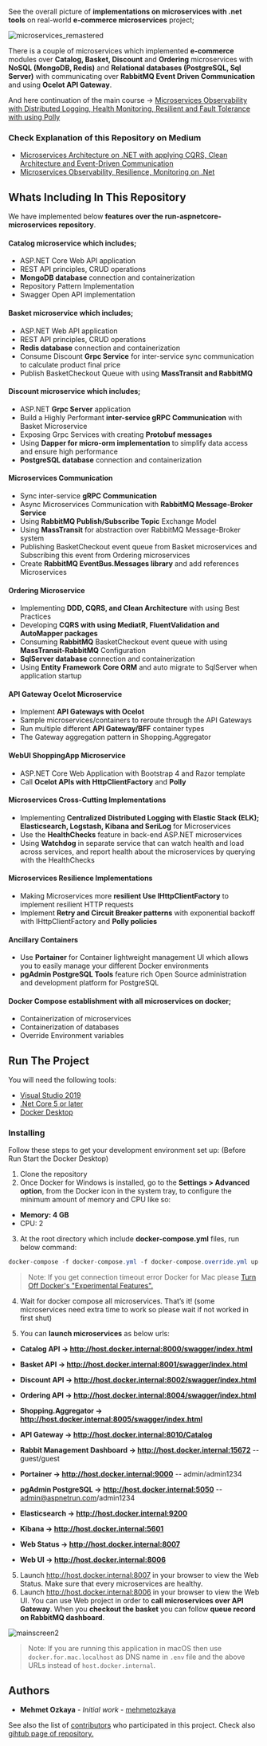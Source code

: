See the overall picture of **implementations on microservices with .net tools** on real-world **e-commerce microservices** project;

![microservices_remastered](https://user-images.githubusercontent.com/1147445/110304529-c5b70180-800c-11eb-832b-a2751b5bda76.png)

There is a couple of microservices which implemented **e-commerce** modules over **Catalog, Basket, Discount** and **Ordering** microservices with **NoSQL (MongoDB, Redis)** and **Relational databases (PostgreSQL, Sql Server)** with communicating over **RabbitMQ Event Driven Communication** and using **Ocelot API Gateway**.

And here continuation of the main course -> [Microservices Observability with Distributed Logging, Health Monitoring, Resilient and Fault Tolerance with using Polly](https://www.udemy.com/course/microservices-observability-resilience-monitoring-on-net/?referralCode=D162C050483C75452136)

### Check Explanation of this Repository on Medium
* [Microservices Architecture on .NET with applying CQRS, Clean Architecture and Event-Driven Communication](https://medium.com/aspnetrun/microservices-architecture-on-net-3b4865eea03f)
* [Microservices Observability, Resilience, Monitoring on .Net](https://medium.com/aspnetrun/microservices-observability-resilience-monitoring-on-net-a5dfbdbb0fbd)

## Whats Including In This Repository
We have implemented below **features over the run-aspnetcore-microservices repository**.

#### Catalog microservice which includes; 
* ASP.NET Core Web API application 
* REST API principles, CRUD operations
* **MongoDB database** connection and containerization
* Repository Pattern Implementation
* Swagger Open API implementation	

#### Basket microservice which includes;
* ASP.NET Web API application
* REST API principles, CRUD operations
* **Redis database** connection and containerization
* Consume Discount **Grpc Service** for inter-service sync communication to calculate product final price
* Publish BasketCheckout Queue with using **MassTransit and RabbitMQ**
  
#### Discount microservice which includes;
* ASP.NET **Grpc Server** application
* Build a Highly Performant **inter-service gRPC Communication** with Basket Microservice
* Exposing Grpc Services with creating **Protobuf messages**
* Using **Dapper for micro-orm implementation** to simplify data access and ensure high performance
* **PostgreSQL database** connection and containerization

#### Microservices Communication
* Sync inter-service **gRPC Communication**
* Async Microservices Communication with **RabbitMQ Message-Broker Service**
* Using **RabbitMQ Publish/Subscribe Topic** Exchange Model
* Using **MassTransit** for abstraction over RabbitMQ Message-Broker system
* Publishing BasketCheckout event queue from Basket microservices and Subscribing this event from Ordering microservices	
* Create **RabbitMQ EventBus.Messages library** and add references Microservices

#### Ordering Microservice
* Implementing **DDD, CQRS, and Clean Architecture** with using Best Practices
* Developing **CQRS with using MediatR, FluentValidation and AutoMapper packages**
* Consuming **RabbitMQ** BasketCheckout event queue with using **MassTransit-RabbitMQ** Configuration
* **SqlServer database** connection and containerization
* Using **Entity Framework Core ORM** and auto migrate to SqlServer when application startup
	
#### API Gateway Ocelot Microservice
* Implement **API Gateways with Ocelot**
* Sample microservices/containers to reroute through the API Gateways
* Run multiple different **API Gateway/BFF** container types	
* The Gateway aggregation pattern in Shopping.Aggregator

#### WebUI ShoppingApp Microservice
* ASP.NET Core Web Application with Bootstrap 4 and Razor template
* Call **Ocelot APIs with HttpClientFactory** and **Polly**

#### Microservices Cross-Cutting Implementations
* Implementing **Centralized Distributed Logging with Elastic Stack (ELK); Elasticsearch, Logstash, Kibana and SeriLog** for Microservices
* Use the **HealthChecks** feature in back-end ASP.NET microservices
* Using **Watchdog** in separate service that can watch health and load across services, and report health about the microservices by querying with the HealthChecks

#### Microservices Resilience Implementations
* Making Microservices more **resilient Use IHttpClientFactory** to implement resilient HTTP requests
* Implement **Retry and Circuit Breaker patterns** with exponential backoff with IHttpClientFactory and **Polly policies**

#### Ancillary Containers
* Use **Portainer** for Container lightweight management UI which allows you to easily manage your different Docker environments
* **pgAdmin PostgreSQL Tools** feature rich Open Source administration and development platform for PostgreSQL

#### Docker Compose establishment with all microservices on docker;
* Containerization of microservices
* Containerization of databases
* Override Environment variables

## Run The Project
You will need the following tools:

* [Visual Studio 2019](https://visualstudio.microsoft.com/downloads/)
* [.Net Core 5 or later](https://dotnet.microsoft.com/download/dotnet-core/5)
* [Docker Desktop](https://www.docker.com/products/docker-desktop)

### Installing
Follow these steps to get your development environment set up: (Before Run Start the Docker Desktop)
1. Clone the repository
2. Once Docker for Windows is installed, go to the **Settings > Advanced option**, from the Docker icon in the system tray, to configure the minimum amount of memory and CPU like so:
* **Memory: 4 GB**
* CPU: 2
3. At the root directory which include **docker-compose.yml** files, run below command:
```csharp
docker-compose -f docker-compose.yml -f docker-compose.override.yml up -d
```

>Note: If you get connection timeout error Docker for Mac please [Turn Off Docker's "Experimental Features".](https://github.com/aspnetrun/run-aspnetcore-microservices/issues/33)

4. Wait for docker compose all microservices. That’s it! (some microservices need extra time to work so please wait if not worked in first shut)

5. You can **launch microservices** as below urls:

* **Catalog API -> http://host.docker.internal:8000/swagger/index.html**
* **Basket API -> http://host.docker.internal:8001/swagger/index.html**
* **Discount API -> http://host.docker.internal:8002/swagger/index.html**
* **Ordering API -> http://host.docker.internal:8004/swagger/index.html**
* **Shopping.Aggregator -> http://host.docker.internal:8005/swagger/index.html**
* **API Gateway -> http://host.docker.internal:8010/Catalog**
* **Rabbit Management Dashboard -> http://host.docker.internal:15672**   -- guest/guest
* **Portainer -> http://host.docker.internal:9000**   -- admin/admin1234
* **pgAdmin PostgreSQL -> http://host.docker.internal:5050**   -- admin@aspnetrun.com/admin1234
* **Elasticsearch -> http://host.docker.internal:9200**
* **Kibana -> http://host.docker.internal:5601**

* **Web Status -> http://host.docker.internal:8007**
* **Web UI -> http://host.docker.internal:8006**

5. Launch http://host.docker.internal:8007 in your browser to view the Web Status. Make sure that every microservices are healthy.
6. Launch http://host.docker.internal:8006 in your browser to view the Web UI. You can use Web project in order to **call microservices over API Gateway**. When you **checkout the basket** you can follow **queue record on RabbitMQ dashboard**.

![mainscreen2](https://user-images.githubusercontent.com/1147445/81381837-08226000-9116-11ea-9489-82645b8dbfc4.png)

>Note: If you are running this application in macOS then use `docker.for.mac.localhost` as DNS name in `.env` file and the above URLs instead of `host.docker.internal`.

## Authors

* **Mehmet Ozkaya** - *Initial work* - [mehmetozkaya](https://github.com/mehmetozkaya)

See also the list of [contributors](https://github.com/aspnetrun/run-core/contributors) who participated in this project. Check also [gihtub page of repository.](https://aspnetrun.github.io/run-aspnetcore-angular-realworld/)


